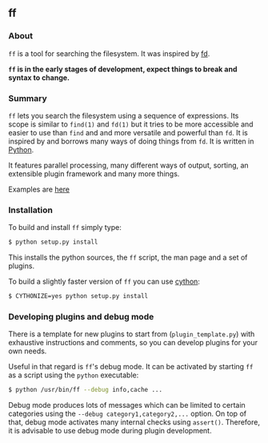 ## ff

### About

`ff` is a tool for searching the filesystem. It was inspired by
[fd](https://github.com/sharkdp/fd).

**`ff` is in the early stages of development, expect things to break and syntax
to change.**

### Summary

`ff` lets you search the filesystem using a sequence of expressions. Its scope
is similar to `find(1)` and `fd(1)` but it tries to be more accessible and
easier to use than `find` and and more versatile and powerful than `fd`.
It is inspired by and borrows many ways of doing things from `fd`. It is
written in [Python](https://www.python.org/).

It features parallel processing, many different ways of output, sorting, an
extensible plugin framework and many more things.

Examples are [here](EXAMPLES.md)


### Installation

To build and install `ff` simply type:

```sh
$ python setup.py install
```

This installs the python sources, the `ff` script, the man page and a set of
plugins.

To build a slightly faster version of `ff` you can use
[cython](https://cython.org/):

```sh
$ CYTHONIZE=yes python setup.py install
```


### Developing plugins and debug mode

There is a template for new plugins to start from (`plugin_template.py`) with
exhaustive instructions and comments, so you can develop plugins for your own
needs.

Useful in that regard is `ff`'s debug mode. It can be activated by starting
`ff` as a script using the `python` executable:

```sh
$ python /usr/bin/ff --debug info,cache ...
```

Debug mode produces lots of messages which can be limited to certain categories
using the `--debug category1,category2,...` option. On top of that, debug mode
activates many internal checks using `assert()`. Therefore, it is advisable to
use debug mode during plugin development.
